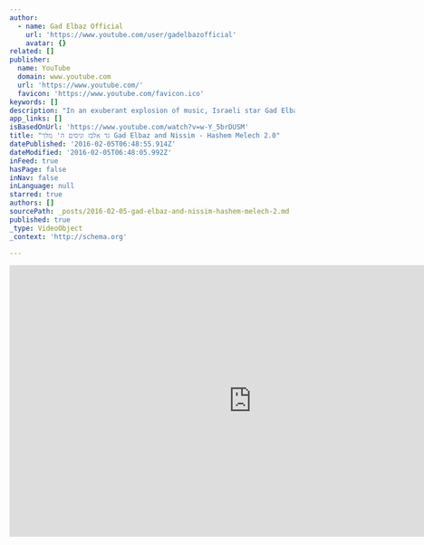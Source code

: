 ```yaml
---
author:
  - name: Gad Elbaz Official
    url: 'https://www.youtube.com/user/gadelbazofficial'
    avatar: {}
related: []
publisher:
  name: YouTube
  domain: www.youtube.com
  url: 'https://www.youtube.com/'
  favicon: 'https://www.youtube.com/favicon.ico'
keywords: []
description: "In an exuberant explosion of music, Israeli star Gad Elbaz joins forces with American Hasidic rapper Nissim Black, taking to the streets of New York City to perform a new rendition of Elbaz' hit Hashem Melech."
app_links: []
isBasedOnUrl: 'https://www.youtube.com/watch?v=w-Y_5brDUSM'
title: "גד אלבז וניסים ה' מלך Gad Elbaz and Nissim - Hashem Melech 2.0"
datePublished: '2016-02-05T06:48:55.914Z'
dateModified: '2016-02-05T06:48:05.992Z'
inFeed: true
hasPage: false
inNav: false
inLanguage: null
starred: true
authors: []
sourcePath: _posts/2016-02-05-gad-elbaz-and-nissim-hashem-melech-2.md
published: true
_type: VideoObject
_context: 'http://schema.org'

---
```

<iframe src="https://cdn.embedly.com/widgets/media.html?src=https%3A%2F%2Fwww.youtube.com%2Fembed%2Fw-Y_5brDUSM%3Ffeature%3Doembed&amp;url=https%3A%2F%2Fwww.youtube.com%2Fwatch%3Fv%3Dw-Y_5brDUSM&amp;image=https%3A%2F%2Fi.ytimg.com%2Fvi%2Fw-Y_5brDUSM%2Fhqdefault.jpg&amp;key=b7d04c9b404c499eba89ee7072e1c4f7&amp;type=text%2Fhtml&amp;schema=youtube" width="854" height="480" scrolling="no" frameborder="0" allowfullscreen="allowfullscreen" style=""></iframe>